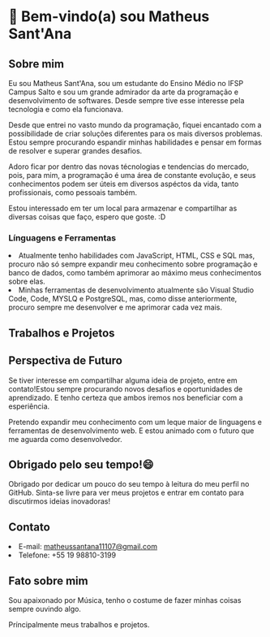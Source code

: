 <h1>👋 Bem-vindo(a) sou Matheus Sant'Ana</h1>

<h2>Sobre mim</h2>

  Eu sou Matheus Sant'Ana, sou um estudante do Ensino Médio no IFSP Campus Salto
  e sou um grande admirador da arte da programação e desenvolvimento de softwares.
  Desde sempre tive esse interesse pela tecnologia e como ela funcionava.

  Desde que entrei no vasto mundo da programação, fiquei encantado com
  a possibilidade de criar soluções diferentes para os mais diversos problemas.
  Estou sempre procurando espandir minhas habilidades e pensar em 
  formas de resolver e superar grandes desafios.

  Adoro ficar por dentro das novas técnologias e tendencias do mercado, pois,
  para mim, a programação é uma área de constante evolução, e seus conhecimentos
  podem ser úteis em diversos aspéctos da vida, tanto profissionais, como
  pessoais também.

  Estou interessado em ter um local para armazenar e compartilhar as diversas coisas
  que faço, espero que goste. :D

  <h3>Línguagens e Ferramentas</h3>

<li>
  Atualmente tenho habilidades com JavaScript, HTML, CSS e SQL mas, procuro não só
  sempre expandir meu conhecimento sobre programação e banco de dados, como também
  aprimorar ao máximo meus conhecimentos sobre elas.
</li>

<li>
  Minhas ferramentas de desenvolvimento atualmente são Visual Studio Code, Code,
  MYSLQ e PostgreSQL, mas, como disse anteriormente, procuro sempre
  me desenvolver e me aprimorar cada vez mais.
</li>

<h2>Trabalhos e Projetos</h2>

<h2>Perspectiva de Futuro</h2>

  Se tiver interesse em compartilhar alguma ideia de projeto,
  entre em contato!Estou sempre procurando novos desafios e
  oportunidades de aprendizado. E tenho certeza que ambos iremos
  nos beneficiar com a esperiência.

  Pretendo expandir meu conhecimento com um leque maior de
  linguagens e ferramentas de desenvolvimento web. E estou
  animado com o futuro que me aguarda como desenvolvedor.
  
<h2>Obrigado pelo seu tempo!😄</h2>

Obrigado por dedicar um pouco do seu tempo à
leitura do meu perfil no GitHub. Sinta-se livre
para ver meus projetos e entrar em contato para
discutirmos ideias inovadoras!

<h2>Contato</h2>

<li>
  E-mail: 
  <a href="mailto:matheussantana11107@gmail.com">
    matheussantana11107@gmail.com
  </a>
</li>
<li>
  Telefone: +55 19 98810-3199
</li>

<h2>Fato sobre mim</h2>
Sou apaixonado por Música, tenho o costume de fazer minhas coisas sempre ouvindo algo.

Príncipalmente meus trabalhos e projetos.
